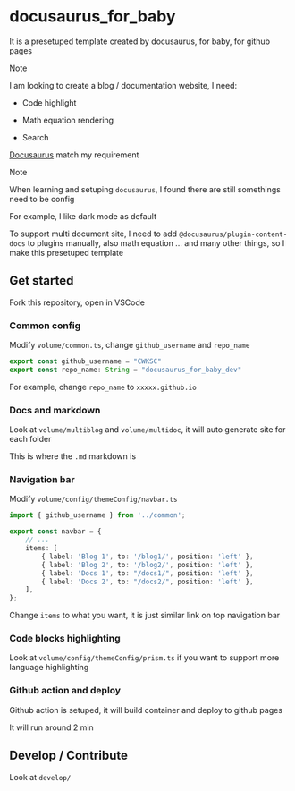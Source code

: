 # docusaurus_for_baby

It is a presetuped template created by docusaurus, for baby, for github pages

> [!NOTE]
>
> I am looking to create a blog / documentation website, I need:
>
> - Code highlight
>
> - Math equation rendering
>
> - Search
> 
> [Docusaurus](https://docusaurus.io/docs) match my requirement

> [!NOTE]
>
> When learning and setuping `docusaurus`, I found there are still somethings need to be config
> 
> For example, I like dark mode as default
> 
> To support multi document site, I need to add `@docusaurus/plugin-content-docs` to plugins manually, also math equation ... and many other things, so I make this presetuped template

## Get started

Fork this repository, open in VSCode

### Common config

Modify `volume/common.ts`, change `github_username` and `repo_name`

```typescript
export const github_username = "CWKSC"
export const repo_name: String = "docusaurus_for_baby_dev"
```

For example, change `repo_name` to `xxxxx.github.io`

### Docs and markdown

Look at `volume/multiblog` and  `volume/multidoc`, it will auto generate site for each folder

This is where the `.md` markdown is

### Navigation bar

Modify `volume/config/themeConfig/navbar.ts`

```typescript
import { github_username } from '../common';

export const navbar = {
    // ...
    items: [
        { label: 'Blog 1', to: '/blog1/', position: 'left' },
        { label: 'Blog 2', to: '/blog2/', position: 'left' },
        { label: 'Docs 1', to: "/docs1/", position: 'left' },
        { label: 'Docs 2', to: "/docs2/", position: 'left' },
    ],
};
```

Change `items` to what you want, it is just similar link on top navigation bar

### Code blocks highlighting

Look at `volume/config/themeConfig/prism.ts` if you want to support more language highlighting

### Github action and deploy

Github action is setuped, it will build container and deploy to github pages

It will run around 2 min

## Develop / Contribute

Look at `develop/`

